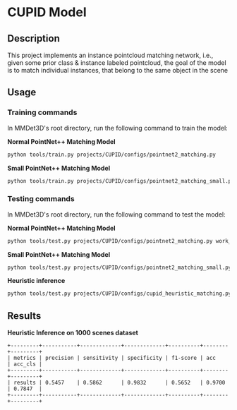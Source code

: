 # CUPID Model

## Description

<!-- Share any information you would like others to know. For example:
Author: @xxx.
This is an implementation of \[XXX\]. -->

This project implements an instance pointcloud matching network, i.e., given some prior class & instance labeled pointcloud, the goal of the model is to match individual instances, that belong to the same object in the scene

## Usage

### Training commands

In MMDet3D's root directory, run the following command to train the model:

**Normal PointNet++ Matching Model**
```bash
python tools/train.py projects/CUPID/configs/pointnet2_matching.py
```

**Small PointNet++ Matching Model**
```bash
python tools/train.py projects/CUPID/configs/pointnet2_matching_small.py
```

### Testing commands

In MMDet3D's root directory, run the following command to test the model:

**Normal PointNet++ Matching Model**
```bash
python tools/test.py projects/CUPID/configs/pointnet2_matching.py work_dirs/pointnet2_matching/checkpoint.pth
```

**Small PointNet++ Matching Model**
```bash
python tools/test.py projects/CUPID/configs/pointnet2_matching_small.py work_dirs/pointnet2_matching/checkpoint.pth
```

**Heuristic inference**
```bash
python tools/test.py projects/CUPID/configs/cupid_heuristic_matching.py None
```

## Results


**Heuristic Inference on 1000 scenes dataset**
```
+---------+-----------+-------------+-------------+----------+--------+---------+
| metrics | precision | sensitivity | specificity | f1-score | acc    | acc_cls |
+---------+-----------+-------------+-------------+----------+--------+---------+
| results | 0.5457    | 0.5862      | 0.9832      | 0.5652   | 0.9700 | 0.7847  |
+---------+-----------+-------------+-------------+----------+--------+---------+
```